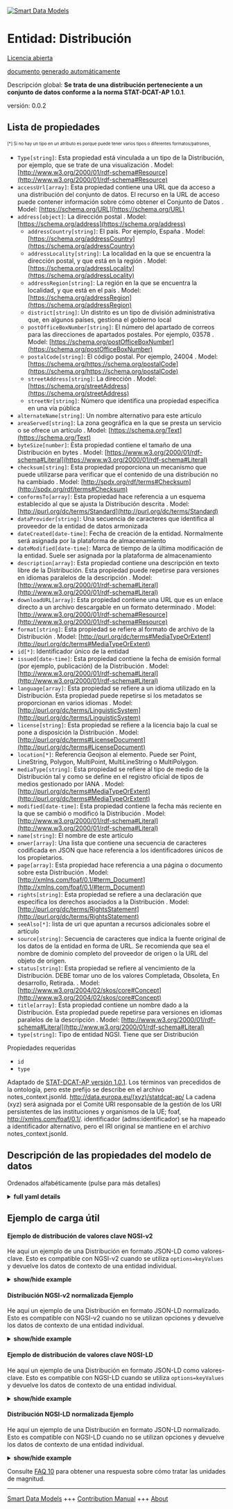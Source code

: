<!-- 10-Header -->  
[![Smart Data Models](https://smartdatamodels.org/wp-content/uploads/2022/01/SmartDataModels_logo.png "Logo")](https://smartdatamodels.org)  
Entidad: Distribución  
=====================<!-- /10-Header -->  
<!-- 15-License -->  
[Licencia abierta](https://github.com/smart-data-models//dataModel.STAT-DCAT-AP/blob/master/Distribution/LICENSE.md)  
[documento generado automáticamente](https://docs.google.com/presentation/d/e/2PACX-1vTs-Ng5dIAwkg91oTTUdt8ua7woBXhPnwavZ0FxgR8BsAI_Ek3C5q97Nd94HS8KhP-r_quD4H0fgyt3/pub?start=false&loop=false&delayms=3000#slide=id.gb715ace035_0_60)  
<!-- /15-License -->  
<!-- 20-Description -->  
Descripción global: **Se trata de una distribución perteneciente a un conjunto de datos conforme a la norma STAT-DCAT-AP 1.0.1**.  
versión: 0.0.2  
<!-- /20-Description -->  
<!-- 30-PropertiesList -->  

## Lista de propiedades  

<sup><sub>[*] Si no hay un tipo en un atributo es porque puede tener varios tipos o diferentes formatos/patrones</sub></sup>.  
- `Type[string]`: Esta propiedad está vinculada a un tipo de la Distribución, por ejemplo, que se trate de una visualización  . Model: [http://www.w3.org/2000/01/rdf-schema#Resource](http://www.w3.org/2000/01/rdf-schema#Resource)- `accessUrl[array]`: Esta propiedad contiene una URL que da acceso a una distribución del conjunto de datos. El recurso en la URL de acceso puede contener información sobre cómo obtener el Conjunto de Datos  . Model: [https://schema.org/URL](https://schema.org/URL)- `address[object]`: La dirección postal  . Model: [https://schema.org/address](https://schema.org/address)	- `addressCountry[string]`: El país. Por ejemplo, España  . Model: [https://schema.org/addressCountry](https://schema.org/addressCountry)  
	- `addressLocality[string]`: La localidad en la que se encuentra la dirección postal, y que está en la región  . Model: [https://schema.org/addressLocality](https://schema.org/addressLocality)  
	- `addressRegion[string]`: La región en la que se encuentra la localidad, y que está en el país  . Model: [https://schema.org/addressRegion](https://schema.org/addressRegion)  
	- `district[string]`: Un distrito es un tipo de división administrativa que, en algunos países, gestiona el gobierno local    
	- `postOfficeBoxNumber[string]`: El número del apartado de correos para las direcciones de apartados postales. Por ejemplo, 03578  . Model: [https://schema.org/postOfficeBoxNumber](https://schema.org/postOfficeBoxNumber)  
	- `postalCode[string]`: El código postal. Por ejemplo, 24004  . Model: [https://schema.org/https://schema.org/postalCode](https://schema.org/https://schema.org/postalCode)  
	- `streetAddress[string]`: La dirección  . Model: [https://schema.org/streetAddress](https://schema.org/streetAddress)  
	- `streetNr[string]`: Número que identifica una propiedad específica en una vía pública    
- `alternateName[string]`: Un nombre alternativo para este artículo  - `areaServed[string]`: La zona geográfica en la que se presta un servicio o se ofrece un artículo  . Model: [https://schema.org/Text](https://schema.org/Text)- `byteSize[number]`: Esta propiedad contiene el tamaño de una Distribución en bytes  . Model: [https://www.w3.org/2000/01/rdf-schema#Literal](https://www.w3.org/2000/01/rdf-schema#Literal)- `checksum[string]`: Esta propiedad proporciona un mecanismo que puede utilizarse para verificar que el contenido de una distribución no ha cambiado  . Model: [http://spdx.org/rdf/terms#Checksum](http://spdx.org/rdf/terms#Checksum)- `conformsTo[array]`: Esta propiedad hace referencia a un esquema establecido al que se ajusta la Distribución descrita  . Model: [http://purl.org/dc/terms/Standard](http://purl.org/dc/terms/Standard)- `dataProvider[string]`: Una secuencia de caracteres que identifica al proveedor de la entidad de datos armonizada  - `dateCreated[date-time]`: Fecha de creación de la entidad. Normalmente será asignada por la plataforma de almacenamiento  - `dateModified[date-time]`: Marca de tiempo de la última modificación de la entidad. Suele ser asignada por la plataforma de almacenamiento  - `description[array]`: Esta propiedad contiene una descripción en texto libre de la Distribución. Esta propiedad puede repetirse para versiones en idiomas paralelos de la descripción  . Model: [http://www.w3.org/2000/01/rdf-schema#Literal](http://www.w3.org/2000/01/rdf-schema#Literal)- `downloadURL[array]`: Esta propiedad contiene una URL que es un enlace directo a un archivo descargable en un formato determinado  . Model: [http://www.w3.org/2000/01/rdf-schema#Resource](http://www.w3.org/2000/01/rdf-schema#Resource)- `format[string]`: Esta propiedad se refiere al formato de archivo de la Distribución  . Model: [http://purl.org/dc/terms#MediaTypeOrExtent](http://purl.org/dc/terms#MediaTypeOrExtent)- `id[*]`: Identificador único de la entidad  - `issued[date-time]`: Esta propiedad contiene la fecha de emisión formal (por ejemplo, publicación) de la Distribución  . Model: [http://www.w3.org/2000/01/rdf-schema#Literal](http://www.w3.org/2000/01/rdf-schema#Literal)- `language[array]`: Esta propiedad se refiere a un idioma utilizado en la Distribución. Esta propiedad puede repetirse si los metadatos se proporcionan en varios idiomas  . Model: [http://purl.org/dc/terms/LinguisticSystem](http://purl.org/dc/terms/LinguisticSystem)- `license[string]`: Esta propiedad se refiere a la licencia bajo la cual se pone a disposición la Distribución  . Model: [http://purl.org/dc/terms#LicenseDocument](http://purl.org/dc/terms#LicenseDocument)- `location[*]`: Referencia Geojson al elemento. Puede ser Point, LineString, Polygon, MultiPoint, MultiLineString o MultiPolygon.  - `mediaType[string]`: Esta propiedad se refiere al tipo de medio de la Distribución tal y como se define en el registro oficial de tipos de medios gestionado por IANA  . Model: [http://purl.org/dc/terms#MediaTypeOrExtent](http://purl.org/dc/terms#MediaTypeOrExtent)- `modified[date-time]`: Esta propiedad contiene la fecha más reciente en la que se cambió o modificó la Distribución  . Model: [http://www.w3.org/2000/01/rdf-schema#Literal](http://www.w3.org/2000/01/rdf-schema#Literal)- `name[string]`: El nombre de este artículo  - `onwer[array]`: Una lista que contiene una secuencia de caracteres codificada en JSON que hace referencia a los identificadores únicos de los propietarios.  - `page[array]`: Esta propiedad hace referencia a una página o documento sobre esta Distribución  . Model: [http://xmlns.com/foaf/0.1/#term_Document](http://xmlns.com/foaf/0.1/#term_Document)- `rights[string]`: Esta propiedad se refiere a una declaración que especifica los derechos asociados a la Distribución  . Model: [http://purl.org/dc/terms/RightsStatement](http://purl.org/dc/terms/RightsStatement)- `seeAlso[*]`: lista de uri que apuntan a recursos adicionales sobre el artículo  - `source[string]`: Secuencia de caracteres que indica la fuente original de los datos de la entidad en forma de URL. Se recomienda que sea el nombre de dominio completo del proveedor de origen o la URL del objeto de origen.  - `status[string]`: Esta propiedad se refiere al vencimiento de la Distribución. DEBE tomar uno de los valores Completada, Obsoleta, En desarrollo, Retirada.  . Model: [http://www.w3.org/2004/02/skos/core#Concept](http://www.w3.org/2004/02/skos/core#Concept)- `title[array]`: Esta propiedad contiene un nombre dado a la Distribución. Esta propiedad puede repetirse para versiones en idiomas paralelos de la descripción  . Model: [http://www.w3.org/2000/01/rdf-schema#Literal](http://www.w3.org/2000/01/rdf-schema#Literal)- `type[string]`: Tipo de entidad NGSI. Tiene que ser Distribución  <!-- /30-PropertiesList -->  
<!-- 35-RequiredProperties -->  
Propiedades requeridas  
- `id`  - `type`  <!-- /35-RequiredProperties -->  
<!-- 40-RequiredProperties -->  
Adaptado de [STAT-DCAT-AP versión 1.0.1](https://joinup.ec.europa.eu/sites/default/files/distribution/access_url/2019-05/0812e528-c428-4832-b674-d5b9c68d1b42/StatDCAT-AP_1.0.1.pdf). Los términos van precedidos de la ontología, pero este prefijo se describe en el archivo notes_context.jsonld. http://data.europa.eu/(xyz)/statdcat-ap/ La cadena (xyz) será asignada por el Comité URI responsable de la gestión de los URI persistentes de las instituciones y organismos de la UE; foaf, http://xmlns.com/foaf/0.1/. identificador (adms:identificador) se ha mapeado a identificador alternativo, pero el IRI original se mantiene en el archivo notes_context.jsonld.  
<!-- /40-RequiredProperties -->  
<!-- 50-DataModelHeader -->  
## Descripción de las propiedades del modelo de datos  
Ordenados alfabéticamente (pulse para más detalles)  
<!-- /50-DataModelHeader -->  
<!-- 60-ModelYaml -->  
<details><summary><strong>full yaml details</strong></summary>    
```yaml  
Distribution:    
  description: This is a distribution belonging ot a dataset according to the STAT-DCAT-AP standard 1.0.1    
  properties:    
    Type:    
      description: 'This property links to a type of the Distribution, e.g. that it is a visualisation'    
      type: string    
      x-ngsi:    
        model: "http://www.w3.org/2000/01/rdf-schema#Resource"    
        type: Property    
    accessUrl:    
      description: This property contains a URL that gives access to a Distribution of the Dataset. The resource at the access URL may contain information about how to get the Dataset    
      items:    
        minItems: 1    
        type: string    
      type: array    
      x-ngsi:    
        model: https://schema.org/URL    
        type: Property    
    address:    
      description: The mailing address    
      properties:    
        addressCountry:    
          description: 'The country. For example, Spain'    
          type: string    
          x-ngsi:    
            model: https://schema.org/addressCountry    
            type: Property    
        addressLocality:    
          description: 'The locality in which the street address is, and which is in the region'    
          type: string    
          x-ngsi:    
            model: https://schema.org/addressLocality    
            type: Property    
        addressRegion:    
          description: 'The region in which the locality is, and which is in the country'    
          type: string    
          x-ngsi:    
            model: https://schema.org/addressRegion    
            type: Property    
        district:    
          description: 'A district is a type of administrative division that, in some countries, is managed by the local government'    
          type: string    
          x-ngsi:    
            type: Property    
        postOfficeBoxNumber:    
          description: 'The post office box number for PO box addresses. For example, 03578'    
          type: string    
          x-ngsi:    
            model: https://schema.org/postOfficeBoxNumber    
            type: Property    
        postalCode:    
          description: 'The postal code. For example, 24004'    
          type: string    
          x-ngsi:    
            model: https://schema.org/https://schema.org/postalCode    
            type: Property    
        streetAddress:    
          description: The street address    
          type: string    
          x-ngsi:    
            model: https://schema.org/streetAddress    
            type: Property    
        streetNr:    
          description: Number identifying a specific property on a public street    
          type: string    
          x-ngsi:    
            type: Property    
      type: object    
      x-ngsi:    
        model: https://schema.org/address    
        type: Property    
    alternateName:    
      description: An alternative name for this item    
      type: string    
      x-ngsi:    
        type: Property    
    areaServed:    
      description: The geographic area where a service or offered item is provided    
      type: string    
      x-ngsi:    
        model: https://schema.org/Text    
        type: Property    
    byteSize:    
      description: This property contains the size of a Distribution in bytes    
      type: number    
      x-ngsi:    
        model: "https://www.w3.org/2000/01/rdf-schema#Literal"    
        type: Property    
    checksum:    
      description: This property provides a mechanism that can be used to verify that the contents of a distribution have not changed    
      type: string    
      x-ngsi:    
        model: "http://spdx.org/rdf/terms#Checksum"    
        type: Property    
    conformsTo:    
      description: This property refers to an established schema to which the described Distribution conforms    
      items:    
        description: Every rule o standard the distribution complies with    
        type: string    
        x-ngsi:    
          type: Property    
      type: array    
      x-ngsi:    
        model: http://purl.org/dc/terms/Standard    
        type: Property    
    dataProvider:    
      description: A sequence of characters identifying the provider of the harmonised data entity    
      type: string    
      x-ngsi:    
        type: Property    
    dateCreated:    
      description: Entity creation timestamp. This will usually be allocated by the storage platform    
      format: date-time    
      type: string    
      x-ngsi:    
        type: Property    
    dateModified:    
      description: Timestamp of the last modification of the entity. This will usually be allocated by the storage platform    
      format: date-time    
      type: string    
      x-ngsi:    
        type: Property    
    description:    
      description: This property contains a free-text account of the Distribution. This property can be repeated for parallel language versions of the description    
      items:    
        description: Every description of the distribution in a language    
        type: string    
        x-ngsi:    
          type: Property    
      type: array    
      x-ngsi:    
        model: "http://www.w3.org/2000/01/rdf-schema#Literal"    
        type: Property    
    downloadURL:    
      description: This property contains a URL that is a direct link to a downloadable file in a given format    
      items:    
        description: Every URL available for downloading    
        format: uri    
        type: string    
        x-ngsi:    
          type: Property    
      type: array    
      x-ngsi:    
        model: "http://www.w3.org/2000/01/rdf-schema#Resource"    
        type: Property    
    format:    
      description: This property refers to the file format of the Distribution    
      type: string    
      x-ngsi:    
        model: "http://purl.org/dc/terms#MediaTypeOrExtent"    
        type: Property    
    id:    
      anyOf:    
        - description: Identifier format of any NGSI entity    
          maxLength: 256    
          minLength: 1    
          pattern: ^[\w\-\.\{\}\$\+\*\[\]`|~^@!,:\\]+$    
          type: string    
          x-ngsi:    
            type: Property    
        - description: Identifier format of any NGSI entity    
          format: uri    
          type: string    
          x-ngsi:    
            type: Property    
      description: Unique identifier of the entity    
      x-ngsi:    
        type: Property    
    issued:    
      description: 'This property contains the date of formal issuance (e.g., publication) of the Distribution'    
      format: date-time    
      type: string    
      x-ngsi:    
        model: "http://www.w3.org/2000/01/rdf-schema#Literal"    
        type: Property    
    language:    
      description: This property refers to a language used in the Distribution. This property can be repeated if the metadata is provided in multiple languages    
      items:    
        type: string    
      type: array    
      x-ngsi:    
        model: http://purl.org/dc/terms/LinguisticSystem    
        type: Property    
    license:    
      description: This property refers to the licence under which the Distribution is made available    
      type: string    
      x-ngsi:    
        model: "http://purl.org/dc/terms#LicenseDocument"    
        type: Property    
    location:    
      description: 'Geojson reference to the item. It can be Point, LineString, Polygon, MultiPoint, MultiLineString or MultiPolygon'    
      oneOf:    
        - description: Geojson reference to the item. Point    
          properties:    
            bbox:    
              items:    
                type: number    
              minItems: 4    
              type: array    
            coordinates:    
              items:    
                type: number    
              minItems: 2    
              type: array    
            type:    
              enum:    
                - Point    
              type: string    
          required:    
            - type    
            - coordinates    
          title: GeoJSON Point    
          type: object    
          x-ngsi:    
            type: GeoProperty    
        - description: Geojson reference to the item. LineString    
          properties:    
            bbox:    
              items:    
                type: number    
              minItems: 4    
              type: array    
            coordinates:    
              items:    
                items:    
                  type: number    
                minItems: 2    
                type: array    
              minItems: 2    
              type: array    
            type:    
              enum:    
                - LineString    
              type: string    
          required:    
            - type    
            - coordinates    
          title: GeoJSON LineString    
          type: object    
          x-ngsi:    
            type: GeoProperty    
        - description: Geojson reference to the item. Polygon    
          properties:    
            bbox:    
              items:    
                type: number    
              minItems: 4    
              type: array    
            coordinates:    
              items:    
                items:    
                  items:    
                    type: number    
                  minItems: 2    
                  type: array    
                minItems: 4    
                type: array    
              type: array    
            type:    
              enum:    
                - Polygon    
              type: string    
          required:    
            - type    
            - coordinates    
          title: GeoJSON Polygon    
          type: object    
          x-ngsi:    
            type: GeoProperty    
        - description: Geojson reference to the item. MultiPoint    
          properties:    
            bbox:    
              items:    
                type: number    
              minItems: 4    
              type: array    
            coordinates:    
              items:    
                items:    
                  type: number    
                minItems: 2    
                type: array    
              type: array    
            type:    
              enum:    
                - MultiPoint    
              type: string    
          required:    
            - type    
            - coordinates    
          title: GeoJSON MultiPoint    
          type: object    
          x-ngsi:    
            type: GeoProperty    
        - description: Geojson reference to the item. MultiLineString    
          properties:    
            bbox:    
              items:    
                type: number    
              minItems: 4    
              type: array    
            coordinates:    
              items:    
                items:    
                  items:    
                    type: number    
                  minItems: 2    
                  type: array    
                minItems: 2    
                type: array    
              type: array    
            type:    
              enum:    
                - MultiLineString    
              type: string    
          required:    
            - type    
            - coordinates    
          title: GeoJSON MultiLineString    
          type: object    
          x-ngsi:    
            type: GeoProperty    
        - description: Geojson reference to the item. MultiLineString    
          properties:    
            bbox:    
              items:    
                type: number    
              minItems: 4    
              type: array    
            coordinates:    
              items:    
                items:    
                  items:    
                    items:    
                      type: number    
                    minItems: 2    
                    type: array    
                  minItems: 4    
                  type: array    
                type: array    
              type: array    
            type:    
              enum:    
                - MultiPolygon    
              type: string    
          required:    
            - type    
            - coordinates    
          title: GeoJSON MultiPolygon    
          type: object    
          x-ngsi:    
            type: GeoProperty    
      x-ngsi:    
        type: GeoProperty    
    mediaType:    
      description: This property refers to the media type of the Distribution as defined in the official register of media types managed by IANA    
      type: string    
      x-ngsi:    
        model: "http://purl.org/dc/terms#MediaTypeOrExtent"    
        type: Property    
    modified:    
      description: This property contains the most recent date on which the Distribution was changed or modified    
      format: date-time    
      type: string    
      x-ngsi:    
        model: "http://www.w3.org/2000/01/rdf-schema#Literal"    
        type: Property    
    name:    
      description: The name of this item    
      type: string    
      x-ngsi:    
        type: Property    
    owner:    
      description: A List containing a JSON encoded sequence of characters referencing the unique Ids of the owner(s)    
      items:    
        anyOf:    
          - description: Identifier format of any NGSI entity    
            maxLength: 256    
            minLength: 1    
            pattern: ^[\w\-\.\{\}\$\+\*\[\]`|~^@!,:\\]+$    
            type: string    
            x-ngsi:    
              type: Property    
          - description: Identifier format of any NGSI entity    
            format: uri    
            type: string    
            x-ngsi:    
              type: Property    
        description: Unique identifier of the entity    
        x-ngsi:    
          type: Property    
      type: array    
      x-ngsi:    
        type: Property    
    page:    
      description: This property refers to a page or document about this Distribution    
      items:    
        description: Every page providing information about the distribution    
        type: string    
        x-ngsi:    
          type: Property    
      type: array    
      x-ngsi:    
        model: "http://xmlns.com/foaf/0.1/#term_Document"    
        type: Property    
    rights:    
      description: This property refers to a statement that specifies rights associated with the Distribution    
      type: string    
      x-ngsi:    
        model: http://purl.org/dc/terms/RightsStatement    
        type: Property    
    seeAlso:    
      description: list of uri pointing to additional resources about the item    
      oneOf:    
        - items:    
            format: uri    
            type: string    
          minItems: 1    
          type: array    
        - format: uri    
          type: string    
      x-ngsi:    
        type: Property    
    source:    
      description: 'A sequence of characters giving the original source of the entity data as a URL. Recommended to be the fully qualified domain name of the source provider, or the URL to the source object'    
      type: string    
      x-ngsi:    
        type: Property    
    status:    
      description: 'This property refers to the maturity of the Distribution. It MUST take one of the values Completed, Deprecated, Under Development, Withdrawn'    
      enum:    
        - Completed    
        - Deprecated    
        - Under Development    
        - Withdrawn    
      type: string    
      x-ngsi:    
        model: "http://www.w3.org/2004/02/skos/core#Concept"    
        type: Property    
    title:    
      description: This property contains a name given to the Distribution. This property can be repeated for parallel language versions of the description    
      items:    
        type: string    
      type: array    
      x-ngsi:    
        model: "http://www.w3.org/2000/01/rdf-schema#Literal"    
        type: Property    
    type:    
      description: NGSI entity type. It has to be Distribution    
      enum:    
        - Distribution    
      type: string    
      x-ngsi:    
        type: Property    
  required:    
    - id    
    - type    
  type: object    
  x-derived-from: https://joinup.ec.europa.eu/sites/default/files/distribution/access_url/2019-05/0812e528-c428-4832-b674-d5b9c68d1b42/StatDCAT-AP_1.0.1.pdf    
  x-disclaimer: 'Redistribution and use in source and binary forms, with or without modification, are permitted  provided that the license conditions are met. Copyleft (c) 2022 Contributors to Smart Data Models Program'    
  x-license-url: https://github.com/smart-data-models/dataModel.STAT-DCAT-AP/blob/master/Distribution/LICENSE.md    
  x-model-schema: https://smart-data-models.github.io/dataModel.STAT-DCAT-AP/Distribution/schema.json    
  x-model-tags: INTERSTAT    
  x-version: 0.0.2    
```  
</details>    
<!-- /60-ModelYaml -->  
<!-- 70-MiddleNotes -->  
<!-- /70-MiddleNotes -->  
<!-- 80-Examples -->  
## Ejemplo de carga útil  
#### Ejemplo de distribución de valores clave NGSI-v2  
He aquí un ejemplo de una Distribución en formato JSON-LD como valores-clave. Esto es compatible con NGSI-v2 cuando se utiliza `options=keyValues` y devuelve los datos de contexto de una entidad individual.  
<details><summary><strong>show/hide example</strong></summary>    
```json  
{  
  "id": "urn:ngsi-ld:Distribution:id:LVVL:16506295",  
  "type": "Distribution",  
  "dateCreated": "2008-02-15T20:13:19Z",  
  "dateModified": "2020-05-07T09:44:12Z",  
  "source": "",  
  "name": "",  
  "alternateName": "",  
  "description": [  
    "Distribution of statistical data observations"  
  ],  
  "dataProvider": "Statistical source.",  
  "owner": [  
    "urn:ngsi-ld:Distribution:items:HBYW:15307384",  
    "urn:ngsi-ld:Distribution:items:XXDI:67367024"  
  ],  
  "seeAlso": [  
    "urn:ngsi-ld:Distribution:items:DRHQ:77720826"  
  ],  
  "location": {  
    "type": "Point",  
    "coordinates": [  
      52.5209531,  
      13.3256918  
    ]  
  },  
  "address": {  
    "streetAddress": "Franklinstrasse 13",  
    "addressLocality": "Berlin",  
    "addressRegion": "Berlin",  
    "addressCountry": "Germany",  
    "postalCode": "10587",  
    "postOfficeBoxNumber": "",  
    "streetNr": "13",  
    "district": ""  
  },  
  "areaServed": "",  
  "dataset": "urn:ngsi-ld:Catalogue:dataset:TPAD:93995192",  
  "publisher": "Interstat project",  
  "title": [  
    "demographic dataset",  
    "Dataset demografico"  
  ],  
  "homepage": "https://cef-interstat.eu/",  
  "language": [  
    "EN",  
    "SP"  
  ],  
  "licence": "Financial break course now will bring nation.",  
  "releaseDate": "2023-04-08T01:19:50Z",  
  "themes": [  
    "Demography",  
    "Social movements"  
  ],  
  "modificationDate": "2023-05-09T04:54:24Z",  
  "hasPart": "urn:ngsi-ld:Distribution:hasPart:MESA:97735762",  
  "isPartOf": "urn:ngsi-ld:Distribution:isPartOf:JCBS:21034868",  
  "record": "urn:ngsi-ld:Distribution:record:KLPV:86778952",  
  "rights": "open license",  
  "spatial_geographic": [  
    {  
      "type": "Point",  
      "coordinates": [  
        276.5,  
        95.6  
      ],  
      "bbox": [  
        34.9,  
        283.8,  
        861.1,  
        311.7  
      ]  
    },  
    {  
      "type": "Point",  
      "coordinates": [  
        311.1,  
        805.7  
      ],  
      "bbox": [  
        434.9,  
        913.1,  
        618.1,  
        424.5  
      ]  
    }  
  ]  
}  
```  
</details>  
#### Distribución NGSI-v2 normalizada Ejemplo  
He aquí un ejemplo de una Distribución en formato JSON-LD normalizado. Esto es compatible con NGSI-v2 cuando no se utilizan opciones y devuelve los datos de contexto de una entidad individual.  
<details><summary><strong>show/hide example</strong></summary>    
```json  
{  
  "id": "urn:ngsi-ld:Catalogue:id:LVVL:16506295",  
  "type": "Distribution",  
  "accessUrl": {  
    "type": "array",  
    "value": [  
      "http://127.0.0.1:1026/ngsi-ld/v1/entities?type=https://smartdatamodels.org/dataModel.SDMX/Observation"  
    ]  
  },  
  "format": {  
    "type": "Text",  
    "value": "JSON_LD"  
  },  
  "status": {  
    "type": "Text",  
    "value": "Completed"  
  },  
  "dateCreated": {  
    "type": "Date-Time",  
    "value": "2008-02-15T20:13:19Z"  
  },  
  "dateModified": {  
    "type": "Date-Time",  
    "value": "2020-05-07T09:44:12Z"  
  },  
  "source": {  
    "type": "Text",  
    "value": ""  
  },  
  "name": {  
    "type": "Text",  
    "value": ""  
  },  
  "alternateName": {  
    "type": "Text",  
    "value": ""  
  },  
  "description": {  
    "type": "StructuredValue",  
    "value": [  
      "Distribution of statistical data observations"  
    ]  
  },  
  "dataProvider": {  
    "type": "Text",  
    "value": "Statistical source."  
  },  
  "owner": {  
    "type": "array",  
    "value": [  
      "urn:ngsi-ld:Catalogue:items:HBYW:15307384",  
      "urn:ngsi-ld:Catalogue:items:XXDI:67367024"  
    ]  
  },  
  "seeAlso": {  
    "type": "array",  
    "value": [  
      "urn:ngsi-ld:Catalogue:items:DRHQ:77720826"  
    ]  
  },  
  "location": {  
    "type": "geo:json",  
    "value": {  
      "type": "Point",  
      "coordinates": [  
        52.5209531,  
        13.3256918  
      ]  
    }  
  },  
  "address": {  
    "type": "StructuredValue",  
    "value": {  
      "streetAddress": "Franklinstrasse 13",  
      "addressLocality": "Berlin",  
      "addressRegion": "Berlin",  
      "addressCountry": "Germany",  
      "postalCode": "10587",  
      "postOfficeBoxNumber": "",  
      "streetNr": "13",  
      "district": ""  
    }  
  },  
  "areaServed": {  
    "type": "Text",  
    "value": ""  
  },  
  "dataset": {  
    "type": "object",  
    "value": "urn:ngsi-ld:Catalogue:dataset:TPAD:93995192"  
  },  
  "publisher": {  
    "type": "Text",  
    "value": "Interstat project"  
  },  
  "title": {  
    "type": "array",  
    "value": [  
      "demographic dataset",  
      "Dataset demografico"  
    ]  
  },  
  "homepage": {  
    "type": "URL",  
    "value": "https://cef-interstat.eu/"  
  },  
  "language": {  
    "type": "array",  
    "value": [  
      "en",  
      "fr"  
    ]  
  },  
  "licence": {  
    "type": "Text",  
    "value": "Financial break course now will bring nation."  
  },  
  "releaseDate": {  
    "type": "Date-Time",  
    "value": "2023-04-08T01:19:50Z"  
  },  
  "themes": {  
    "type": "array",  
    "value": [  
      "Demography",  
      "Social movements"  
    ]  
  },  
  "modificationDate": {  
    "type": "DateTime",  
    "value": "2023-05-09T04:54:24Z"  
  },  
  "hasPart": {  
    "type": "URI",  
    "value": "urn:ngsi-ld:Catalogue:hasPart:MESA:97735762"  
  },  
  "isPartOf": {  
    "type": "URI",  
    "value": "urn:ngsi-ld:Catalogue:isPartOf:JCBS:21034868"  
  },  
  "record": {  
    "type": "URI",  
    "value": "urn:ngsi-ld:Catalogue:record:KLPV:86778952"  
  },  
  "rights": {  
    "type": "Text",  
    "value": "open license"  
  },  
  "spatial_geographic": {  
    "type": "geo:json",  
    "value": [  
      {  
        "type": "Point",  
        "coordinates": [  
          276.5,  
          95.6  
        ],  
        "bbox": [  
          34.9,  
          283.8,  
          861.1,  
          311.7  
        ]  
      },  
      {  
        "type": "Point",  
        "coordinates": [  
          311.1,  
          805.7  
        ],  
        "bbox": [  
          434.9,  
          913.1,  
          618.1,  
          424.5  
        ]  
      }  
    ]  
  }  
}  
```  
</details>  
#### Ejemplo de distribución de valores clave NGSI-LD  
He aquí un ejemplo de una Distribución en formato JSON-LD como valores-clave. Esto es compatible con NGSI-LD cuando se utiliza `options=keyValues` y devuelve los datos de contexto de una entidad individual.  
<details><summary><strong>show/hide example</strong></summary>    
```json  
{  
  "id": "urn:ngsi-ld:Catalogue:id:LVVL:16506295",  
  "type": "Distribution",  
  "accessUrl": [  
    "http://127.0.0.1:1026/ngsi-ld/v1/entities?type=https://smartdatamodels.org/dataModel.SDMX/Observation"  
  ],  
  "format": "JSON_LD",  
  "status":  "Completed",  
  "dateCreated": "2008-02-15T20:13:19Z",  
  "dateModified": "2020-05-07T09:44:12Z",  
  "source": "",  
  "name": "",  
  "alternateName": "",  
  "description": [  
    "Distribution of statistical data observations"  
  ],  
  "dataProvider": "Statistical source.",  
  "owner": [  
    "urn:ngsi-ld:Catalogue:items:HBYW:15307384",  
    "urn:ngsi-ld:Catalogue:items:XXDI:67367024"  
  ],  
  "seeAlso": [  
    "urn:ngsi-ld:Catalogue:items:DRHQ:77720826"  
  ],  
  "location": {  
    "type": "Point",  
    "coordinates": [  
      52.5209531,  
      13.3256918  
    ]  
  },  
  "address": {  
    "streetAddress": "Franklinstrasse 13",  
    "addressLocality": "Berlin",  
    "addressRegion": "Berlin",  
    "addressCountry": "Germany",  
    "postalCode": "10587",  
    "postOfficeBoxNumber": "",  
    "streetNr": "13",  
    "district": ""  
  },  
  "areaServed": "",  
  "dataset": "urn:ngsi-ld:Catalogue:dataset:TPAD:93995192",  
  "publisher": "Interstat project",  
  "title": [  
    "demographic dataset",  
    "Dataset demografico"  
  ],  
  "homepage": "https://cef-interstat.eu/",  
  "language": [  
    "en",  
    "fr"  
  ],  
  "licence": "Financial break course now will bring nation.",  
  "releaseDate": "2023-04-08T01:19:50Z",  
  "themes": [  
    "Demography",  
    "Social movements"  
  ],  
  "modificationDate": "2023-05-09T04:54:24Z",  
  "hasPart": "urn:ngsi-ld:Catalogue:hasPart:MESA:97735762",  
  "isPartOf": "urn:ngsi-ld:Catalogue:isPartOf:JCBS:21034868",  
  "record": "urn:ngsi-ld:Catalogue:record:KLPV:86778952",  
  "rights": "open license",  
  "spatial_geographic": [  
    {  
      "type": "Point",  
      "coordinates": [  
        276.5,  
        95.6  
      ],  
      "bbox": [  
        34.9,  
        283.8,  
        861.1,  
        311.7  
      ]  
    },  
    {  
      "type": "Point",  
      "coordinates": [  
        311.1,  
        805.7  
      ],  
      "bbox": [  
        434.9,  
        913.1,  
        618.1,  
        424.5  
      ]  
    }  
  ],  
  "@context": [  
    "https://raw.githubusercontent.com/smart-data-models/dataModel.STAT-DCAT-AP/master/context.jsonld"  
  ]  
}  
```  
</details>  
#### Distribución NGSI-LD normalizada Ejemplo  
He aquí un ejemplo de una Distribución en formato JSON-LD normalizado. Esto es compatible con NGSI-LD cuando no se utilizan opciones y devuelve los datos de contexto de una entidad individual.  
<details><summary><strong>show/hide example</strong></summary>    
```json  
{  
  "id": "urn:ngsi-ld:Catalogue:id:LVVL:16506295",  
  "type": "Distribution",  
  "accessUrl": {  
    "type": "Property",  
    "value": [  
      "http://127.0.0.1:1026/ngsi-ld/v1/entities?type=https://smartdatamodels.org/dataModel.SDMX/Observation"  
    ]  
  },  
  "format": {  
    "type": "Property",  
    "value": "JSON_LD"  
  },  
  "status": {  
        "type": "Property",  
        "value": "Completed"  
    },  
  "dateCreated": {  
    "type": "Property",  
    "value": {  
      "@type": "DateTime",  
      "@value": "2008-02-15T20:13:19Z"  
    }  
  },  
  "dateModified": {  
    "type": "Property",  
    "value": {  
      "@type": "DateTime",  
      "@value": "2020-05-07T09:44:12Z"  
    }  
  },  
  "source": {  
    "type": "Property",  
    "value": ""  
  },  
  "name": {  
    "type": "Property",  
    "value": ""  
  },  
  "alternateName": {  
    "type": "Property",  
    "value": ""  
  },  
  "description": {  
    "type": "Property",  
    "value": [  
      "Distribution of statistical data observations"  
      ]  
  },  
  "dataProvider": {  
    "type": "Property",  
    "value": "Statistical source."  
  },  
  "owner": {  
    "type": "Property",  
    "value": [  
      "urn:ngsi-ld:Catalogue:items:HBYW:15307384",  
      "urn:ngsi-ld:Catalogue:items:XXDI:67367024"  
    ]  
  },  
  "seeAlso": {  
    "type": "Property",  
    "value": [  
      "urn:ngsi-ld:Catalogue:items:DRHQ:77720826"  
    ]  
  },  
  "location": {  
    "type": "Property",  
    "value": {  
      "type": "Point",  
      "coordinates": [  
        52.5209531,  
        13.3256918  
      ]  
    }  
  },  
  "address": {  
    "type": "Property",  
    "value": {  
      "streetAddress": "Franklinstrasse 13",  
      "addressLocality": "Berlin",  
      "addressRegion": "Berlin",  
      "addressCountry": "Germany",  
      "postalCode": "10587",  
      "postOfficeBoxNumber": "",  
      "streetNr": "13",  
      "district": ""  
    }  
  },  
  "areaServed": {  
    "type": "Property",  
    "value": ""  
  },  
  "dataset": {  
    "type": "object",  
    "value": "urn:ngsi-ld:Catalogue:dataset:TPAD:93995192"  
  },  
  "publisher": {  
    "type": "Property",  
    "value": "Interstat project"  
  },  
  "title": {  
    "type": "Property",  
    "value": [  
      "demographic dataset",  
      "Dataset demografico"  
    ]  
  },  
  "homepage": {  
    "type": "Property",  
    "value": "https://cef-interstat.eu/"  
  },  
  "language": {  
    "type": "Property",  
    "value": [  
      "en",  
      "fr"  
    ]  
  },  
  "license": {  
    "type": "Property",  
    "value": "Financial break course now will bring nation."  
  },  
  "issued": {  
    "type": "Property",  
    "value": {  
      "@type": "DateTime",  
      "@value": "2023-04-08T01:19:50Z"  
    }  
  },  
  "themes": {  
    "type": "Property",  
    "value": [  
      "Demography",  
      "Social movements"  
    ]  
  },  
  "modified": {  
    "type": "Property",  
    "value": {  
      "@type": "DateTime",  
      "@value": "2023-05-09T04:54:24Z"  
    }  
  },  
  "hasPart": {  
    "type": "object",  
    "value": "urn:ngsi-ld:Catalogue:hasPart:MESA:97735762"  
  },  
  "isPartOf": {  
    "type": "object",  
    "value": "urn:ngsi-ld:Catalogue:isPartOf:JCBS:21034868"  
  },  
  "record": {  
    "type": "object",  
    "value": "urn:ngsi-ld:Catalogue:record:KLPV:86778952"  
  },  
  "rights": {  
    "type": "Property",  
    "value": "open license"  
  },  
  "spatial_geographic": {  
    "type": "Property",  
    "value": [  
      {  
        "type": "Point",  
        "coordinates": [  
          276.5,  
          95.6  
        ],  
        "bbox": [  
          34.9,  
          283.8,  
          861.1,  
          311.7  
        ]  
      },  
      {  
        "type": "Point",  
        "coordinates": [  
          311.1,  
          805.7  
        ],  
        "bbox": [  
          434.9,  
          913.1,  
          618.1,  
          424.5  
        ]  
      }  
    ]  
  },  
  "@context": [  
    "https://raw.githubusercontent.com/smart-data-models/dataModel.STAT-DCAT-AP/master/context.jsonld"  
  ]  
}  
```  
</details><!-- /80-Examples -->  
<!-- 90-FooterNotes -->  
<!-- /90-FooterNotes -->  
<!-- 95-Units -->  
Consulte [FAQ 10](https://smartdatamodels.org/index.php/faqs/) para obtener una respuesta sobre cómo tratar las unidades de magnitud.  
<!-- /95-Units -->  
<!-- 97-LastFooter -->  
---  
[Smart Data Models](https://smartdatamodels.org) +++ [Contribution Manual](https://bit.ly/contribution_manual) +++ [About](https://bit.ly/Introduction_SDM)<!-- /97-LastFooter -->  
